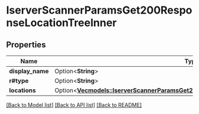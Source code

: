 # IserverScannerParamsGet200ResponseLocationTreeInner

## Properties

Name | Type | Description | Notes
------------ | ------------- | ------------- | -------------
**display_name** | Option<**String**> |  | [optional]
**r#type** | Option<**String**> |  | [optional]
**locations** | Option<[**Vec<models::IserverScannerParamsGet200ResponseLocationTreeInnerLocationsInner>**](_iserver_scanner_params_get_200_response_location_tree_inner_locations_inner.md)> |  | [optional]

[[Back to Model list]](../README.md#documentation-for-models) [[Back to API list]](../README.md#documentation-for-api-endpoints) [[Back to README]](../README.md)


